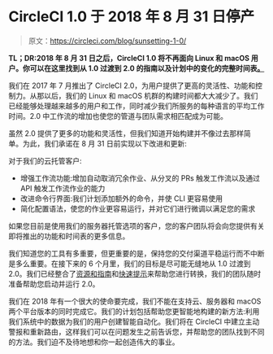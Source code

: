 # CircleCI 1.0 于 2018 年 8 月 31 日停产

> 原文：<https://circleci.com/blog/sunsetting-1-0/>

**TL；DR:2018 年 8 月 31 日之后，CircleCI 1.0 将不再面向 Linux 和 macOS 用户。你可以在这里找到从 1.0 过渡到 2.0 的指南以及计划中的变化的完整时间表[。](https://circleci.com/sunset1-0/)**

我们在 2017 年 7 月推出了 CircleCI 2.0，为用户提供了更高的灵活性、功能和控制力。从那以后，我们的 Linux 和 macOS 机群的构建时间都大大减少了。我们已经能够处理越来越多的用户和工作，同时减少我们所服务的每种语言的平均工作时间。2.0 中工作流的增加也使您的管道与团队需求相匹配成为可能。

虽然 2.0 提供了更多的功能和灵活性，但我们知道开始构建并不像过去那样简单。为此，我们承诺在 8 月 31 日前实现以下改进和更新:

对于我们的云托管客户:

*   增强工作流功能:增加自动取消冗余作业、从分叉的 PRs 触发工作流以及通过 API 触发工作流作业的能力
*   改进命令行界面:我们计划添加额外的命令，并使 CLI 更容易使用
*   简化配置语法，使您的作业更容易运行，并对它们进行微调以满足您的需求

如果您目前是使用我们的服务器托管选项的客户，您的客户团队将会向您提供有关即将推出的功能和时间表的更多信息。

我们知道您的工具有多重要，但更重要的是，保持您的交付渠道平稳运行而不中断是多么重要。在接下来的 6 个月里，我们的目标是尽可能无缝地从 1.0 过渡到 2.0。我们已经整合了[资源和指南](https://circleci.com/sunset1-0/)和[快速提示](https://circleci.com/blog/circleci-2-0-migration-best-practices/)来帮助您进行转换，我们的团队随时准备帮助您启动并运行 2.0。

我们在 2018 年有一个很大的使命要完成，我们不能在支持云、服务器和 macOS 两个平台版本的同时完成它。我们的计划包括帮助您更智能地构建的新方法:利用我们系统中的数据为我们的用户创建智能自动化。我们将在 CircleCI 中建立主动警报和重新路由，这样我们可以在问题发生之前告诉您，并帮助您的团队找到不同的方法。我们迫不及待地想和你一起创造伟大的事业。